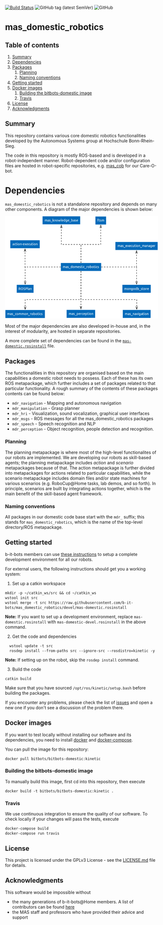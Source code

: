 [![Build Status](https://travis-ci.org/b-it-bots/mas_domestic_robotics.svg?branch=kinetic)](https://travis-ci.org/b-it-bots/mas_domestic_robotics)
![GitHub tag (latest SemVer)](https://img.shields.io/github/tag/b-it-bots/mas_domestic_robotics.svg?label=version)
![GitHub](https://img.shields.io/github/license/b-it-bots/mas_domestic_robotics.svg)

# mas_domestic_robotics

## Table of contents

1. [Summary](#summary)
2. [Dependencies](#dependencies)
3. [Packages](#packages)
    1. [Planning](#planning)
    2. [Naming conventions](#naming-conventions)
4. [Getting started](#getting-started)
5. [Docker images](#docker-images)
    1. [Building the bitbots-domestic image](#building-the-bitbots-domestic-image)
    2. [Travis](#travis)
6. [License](#license)
6. [Acknowledgments](#acknowledgments)

## Summary

This repository contains various core domestic robotics functionalities developed by the Autonomous Systems group at Hochschule Bonn-Rhein-Sieg.

The code in this repository is mostly ROS-based and is developed in a robot-independent manner. Robot-dependent code and/or configuration files are hosted in robot-specific repositories, e.g. [mas_cob](https://github.com/b-it-bots/mas_cob) for our Care-O-bot.

# Dependencies

`mas_domestic_robotics` is not a standalone repository and depends on many other components. A diagram of the major dependencies is shown below:

![mas_domestic_robotics repository dependency diagram](docs/images/repo_dependency_diagram.png)

Most of the major dependencies are also developed in-house and, in the interest of modularity, are hosted in separate repositories.

A more complete set of dependencies can be found in the [`mas-domestic.rosinstall`](mas-domestic.rosinstall) file.

## Packages

The functionalities in this repository are organised based on the main capabilities a domestic robot needs to possess. Each of these has its own ROS metapackage, which further includes a set of packages related to that particular functionality. A rough summary of the contents of these packages contents can be found below:

* `mdr_navigation` - Mapping and autonomous navigation
* `mdr_manipulation` - Grasp planner
* `mdr_hri` - Visualization, sound vocalization, graphical user interfaces
* `mdr_msgs` - ROS messages for all the mas_domestic_robotics packages
* `mdr_speech` - Speech recognition and NLP
* `mdr_perception` - Object recognition, people detection and recognition.

### Planning

The planning metapackage is where most of the high-level functionalites of our robots are implemented. We are developing our robots as skill-based agents; the planning metapackage includes *action* and *scenario* metapackages because of that. The action metapackage is further divided into metapackages for actions related to particular capabilities, while the scenario metapackage includes domain files and/or state machines for various scenarios (e.g. RoboCup@Home tasks, lab demos, and so forth). In principle, scenarios are built by integrating actions together, which is the main benefit of the skill-based agent framework.

### Naming conventions

All packages in our domestic code base start with the `mdr_` suffix; this stands for `mas_domestic_robotics`, which is the name of the top-level directory/ROS metapackage.

## Getting started

b-it-bots members can use [these instructions](https://github.com/b-it-bots/dev-env#setup) to setup a complete development environment for all our robots.

For external users, the following instructions should get you a working system:

1. Set up a catkin workspace

  ```
  mkdir -p ~/catkin_ws/src && cd ~/catkin_ws
  wstool init src
  wstool merge -t src https://raw.githubusercontent.com/b-it-bots/mas_domestic_robotics/devel/mas-domestic.rosinstall
  ```
  **Note:** If you want to set up a development environment, replace `mas-domestic.rosinstall` with `mas-domestic-devel.rosinstall` in the above command.

2. Get the code and dependencies

  ```
    wstool update -t src
    rosdep install --from-paths src --ignore-src --rosdistro=kinetic -y
  ```
  **Note:** If setting up on the robot, skip the `rosdep install` command.

3. Build the code

  ```
  catkin build
  ```
  Make sure that you have sourced `/opt/ros/kinetic/setup.bash` before building the packages.

If you encounter any problems, please check the list of [issues](https://github.com/b-it-bots/mas_domestic_robotics/issues) and open a new one if you don't see a discussion of the problem there.

## Docker images

If you want to test locally without installing our software and its dependencies, you need to install [docker](https://docs.docker.com/install/linux/docker-ce/ubuntu/) and [docker-compose](https://docs.docker.com/compose/install/).

You can pull the image for this repository:

```
docker pull bitbots/bitbots-domestic:kinetic
```

### Building the bitbots-domestic image

To manually build this image, first cd into this repository, then execute

```
docker build -t bitbots/bitbots-domestic:kinetic .
```

### Travis

We use continuous integration to ensure the quality of our software. To check locally if your changes will pass the tests, execute

```
docker-compose build
docker-compose run travis
```

## License

This project is licensed under the GPLv3 License - see the [LICENSE.md](LICENSE.md) file for details.

## Acknowledgments

This software would be impossible without
* the many generations of b-it-bots@Home members. A list of contributors can be found [here](https://github.com/b-it-bots/mas_domestic_robotics/graphs/contributors)
* the MAS staff and professors who have provided their advice and support
